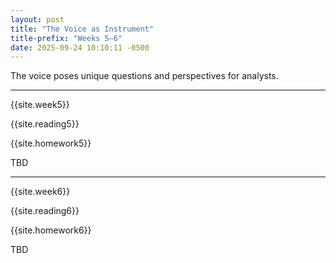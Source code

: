 ```yaml
---
layout: post
title: "The Voice as Instrument"
title-prefix: "Weeks 5–6"
date: 2025-09-24 10:10:11 -0500
---
```


The voice poses unique questions and perspectives for analysts.

---

{{site.week5}}

{{site.reading5}}

{{site.homework5}}

TBD

---

{{site.week6}}

{{site.reading6}}

{{site.homework6}}

TBD
